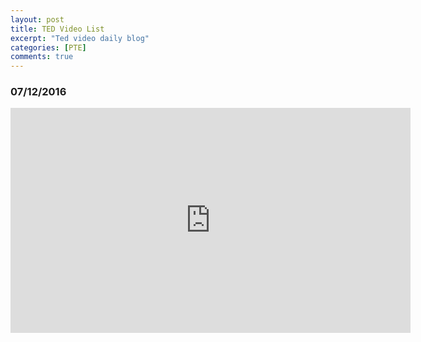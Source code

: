 ```yaml
---
layout: post
title: TED Video List
excerpt: "Ted video daily blog"
categories: [PTE]
comments: true
---
```


### 07/12/2016
<iframe src="https://embed.ted.com/talks/natalie_panek_let_s_clean_up_the_space_junk_orbiting_earth" width="640" height="360" frameborder="0" scrolling="no" webkitAllowFullScreen mozallowfullscreen allowFullScreen></iframe>
